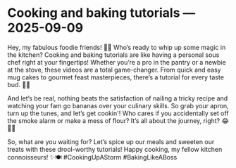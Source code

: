 # Cooking and baking tutorials — 2025-09-09

Hey, my fabulous foodie friends! 🍳🍰 Who’s ready to whip up some magic in the kitchen? Cooking and baking tutorials are like having a personal sous chef right at your fingertips! Whether you’re a pro in the pantry or a newbie at the stove, these videos are a total game-changer. From quick and easy mug cakes to gourmet feast masterpieces, there’s a tutorial for every taste bud. 🎥💫

And let’s be real, nothing beats the satisfaction of nailing a tricky recipe and watching your fam go bananas over your culinary skills. So grab your apron, turn up the tunes, and let’s get cookin'! Who cares if you accidentally set off the smoke alarm or make a mess of flour? It’s all about the journey, right? 😂👩‍🍳

So, what are you waiting for? Let’s spice up our meals and sweeten our treats with these drool-worthy tutorials! Happy cooking, my fellow kitchen connoisseurs! ✨🍽 #CookingUpAStorm #BakingLikeABoss